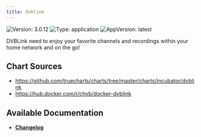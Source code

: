 ```yaml
---
title: dvblink
---
```


![Version: 3.0.12](https://img.shields.io/badge/Version-3.0.12-informational?style=flat-square) ![Type: application](https://img.shields.io/badge/Type-application-informational?style=flat-square) ![AppVersion: latest](https://img.shields.io/badge/AppVersion-latest-informational?style=flat-square)

DVBLink need to enjoy your favorite channels and recordings within your home network and on the go!

## Chart Sources

- https://github.com/truecharts/charts/tree/master/charts/incubator/dvblink
- https://hub.docker.com/r/chvb/docker-dvblink

## Available Documentation

- [**Changelog**](./CHANGELOG.md)
